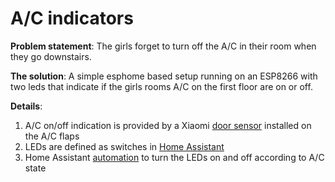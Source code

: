 # A/C indicators
**Problem statement**: The girls forget to turn off the A/C in their room when they go downstairs.

**The solution**: A simple esphome based setup running on an ESP8266 with two leds that indicate if the girls rooms A/C on the first floor are on or off.

**Details**:
1. A/C on/off indication is provided by a Xiaomi [door sensor](https://www.aliexpress.com/item/32829391822.html) installed on the A/C flaps
1. LEDs are defined as switches in [Home Assistant](https://www.home-assistant.io/)
1. Home Assistant [automation](https://github.com/talsalmona/hass-config/blob/5a5dcffa59ede84e97ef37ceb1e34732eacc9302/automations.yaml#L118) to turn the LEDs on and off according to A/C state

 
